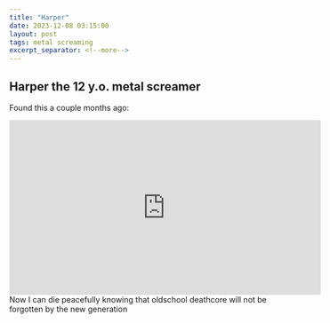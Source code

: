 ```yaml
---
title: "Harper"
date: 2023-12-08 03:15:00
layout: post
tags: metal screaming
excerpt_separator: <!--more-->
---
```


## Harper the 12 y.o. metal screamer

Found this a couple months ago:

<iframe width="560" height="315" src="https://www.youtube.com/embed/6Cl91XNnk2U?si=MWierxC9k3kfUAR1" title="YouTube video player" frameborder="0" allow="accelerometer; autoplay; clipboard-write; encrypted-media; gyroscope; picture-in-picture; web-share" allowfullscreen> </iframe>
<!--more-->
Now I can die peacefully knowing that oldschool deathcore will not be forgotten by the new generation
